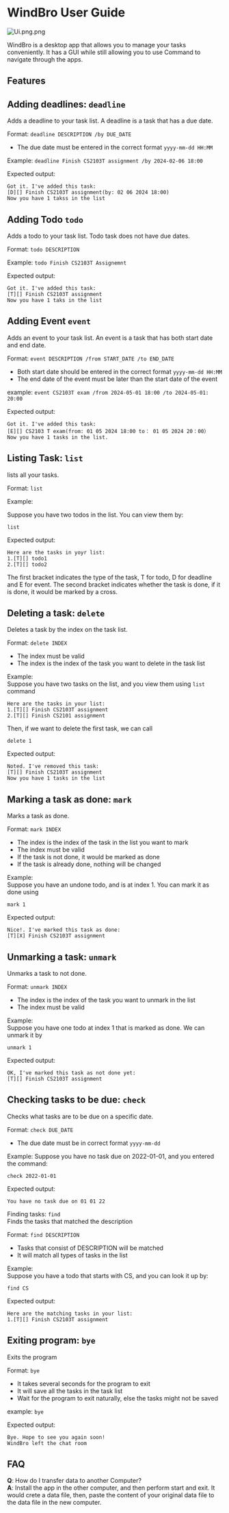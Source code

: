 # WindBro User Guide

![Ui.png.png](Ui.png)

WindBro is a desktop app that allows you to manage your tasks conveniently.
It has a GUI while still allowing you to
use Command to navigate through the apps.

## Features

## Adding deadlines: `deadline`

Adds a deadline to your task list. A deadline is a task
that has a due date.

Format: `deadline DESCRIPTION /by DUE_DATE`

- The due date must be entered in the correct format `yyyy-mm-dd HH:MM`

Example: `deadline Finish CS2103T assignment /by 2024-02-06 18:00`

Expected output:

```
Got it. I've added this task: 
[D][] Finish CS2103T assignment(by: 02 06 2024 18:00)
Now you have 1 takss in the list
```

## Adding Todo `todo`

Adds a todo to your task list. Todo task does not
have due dates.

Format: `todo DESCRIPTION`

Example: `todo Finish CS2103T Assignemnt`

Expected output:

```
Got it. I've added this task: 
[T][] Finish CS2103T assignment
Now you have 1 taks in the list
```

## Adding Event `event`

Adds an event to your task list. An event is a task that
has both start date and end date.

Format: `event DESCRIPTION /from START_DATE /to END_DATE`

- Both start date should be entered in the correct format `yyyy-mm-dd HH:MM`
- The end date of the event must be later than the start date of the event

example: `event CS2103T exam /from 2024-05-01 18:00 /to 2024-05-01: 20:00`

Expected output:

```
Got it. I've added this task: 
[E][] CS2103 T exam(from: 01 05 2024 18:00 to： 01 05 2024 20：00）
Now you have 1 tasks in the list.
```  

## Listing Task: `list`

lists all your tasks.

Format: `list`

Example:

Suppose you have two todos in the list. You can view them by:

`list`

Expected output:

```
Here are the tasks in yoyr list: 
1.[T][] todo1 
2.[T][] todo2
```

The first bracket indicates the type of the task, T for todo, D for deadline
and E for event. The second bracket indicates whether the task is done,
if it is done, it would be marked by a cross.

## Deleting a task: `delete`

Deletes a task by the index on the task list.

Format: `delete INDEX`

- The index must be valid
- The index is the index of the task you want to delete in the task list

Example:  
Suppose you have two tasks on the list, and you view them using `list` command

```
Here are the tasks in your list: 
1.[T][] Finish CS2103T assignment
2.[T][] Finish CS2101 assignment
```

Then, if we want to delete the first task, we can call

`delete 1`

Expected output:

```
Noted. I've removed this task: 
[T][] Finish CS2103T assignment
Now you have 1 tasks in the list
```

## Marking a task as done: `mark`

Marks a task as done.

Format: `mark INDEX`

- The index is the index of the task in the list you want to mark
- The index must be valid
- If the task is not done, it would be marked as done
- If the task is already done, nothing will be changed

Example:  
Suppose you have an undone todo, and is at index 1. You can mark it as done
using

`mark 1`

Expected output:

```
Nice!. I've marked this task as done: 
[T][X] Finish CS2103T assignment
```

## Unmarking a task: `unmark`

Unmarks a task to not done.

Format: `unmark INDEX`

- The index is the index of the task you want to unmark in the list
- The index must be valid

Example:  
Suppose you have one todo at index 1 that is marked as done. We can unmark it by

`unmark 1`

Expected output:

```
OK, I've marked this task as not done yet:  
[T][] Finish CS2103T assignment 
```

## Checking tasks to be due: `check`

Checks what tasks are to be due on a specific date.

Format: `check DUE_DATE`

- The due date must be in correct format `yyyy-mm-dd`

Example:
Suppose you have no task due on 2022-01-01, and you entered the command:

`check 2022-01-01`

Expected output:

```
You have no task due on 01 01 22
```

Finding tasks: `find`  
Finds the tasks that matched the description

Format: `find DESCRIPTION`

- Tasks that consist of DESCRIPTION will be matched
- It will match all types of tasks in the list

Example:  
Suppose you have a todo that starts with CS, and you can look it up by:

`find CS`

Expected output:

```
Here are the matching tasks in your list:   
1.[T][] Finish CS2103T assignment
```  

## Exiting program: `bye`

Exits the program

Format: `bye`

- It takes several seconds for the program to exit
- It will save all the tasks in the task list
- Wait for the program to exit naturally, else the tasks might not be saved

example: `bye`

Expected output:

```
Bye. Hope to see you again soon!
WindBro left the chat room
```

## FAQ

**Q**: How do I transfer data to another Computer?  
**A**: Install the app in the other computer, and then perform start and exit. It would crete a data file,
then, paste the content of your original data file to the data file in the new computer. 


